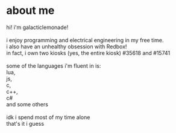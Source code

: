 # about me
hi! i'm galacticlemonade!
<br><br>
i enjoy programming and electrical engineering in my free time.
<br>
i also have an unhealthy obsession with Redbox!
<br>
in fact, i own two kiosks (yes, the entire kiosk) #35618 and #15741 
<br>
<br>
some of the languages i'm fluent in is:
<br>
lua,
<br>
js,
<br>
c,
<br>
c++,
<br>
c#
<br>
and some others
<br><br>
idk i spend most of my time alone
<br>
that's it i guess
